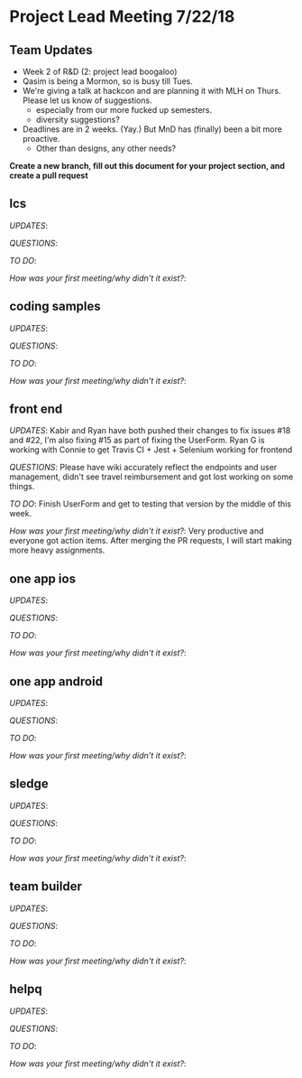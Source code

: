 # Project Lead Meeting 7/22/18
## Team Updates
- Week 2 of R&D (2: project lead boogaloo)
- Qasim is being a Mormon, so is busy till Tues.
- We're giving a talk at hackcon and are planning it with MLH on Thurs. Please let us know of suggestions.
    - especially from our more fucked up semesters.
    - diversity suggestions?
- Deadlines are in 2 weeks. (Yay.) But MnD has (finally) been a bit more proactive.
    - Other than designs, any other needs?

**Create a new branch, fill out this document for your project section, and create a pull request**

## lcs

_UPDATES_:

_QUESTIONS_:

_TO DO_:

_How was your first meeting/why didn't it exist?_:

## coding samples

_UPDATES_:

_QUESTIONS_:

_TO DO_:

_How was your first meeting/why didn't it exist?_:

## front end

_UPDATES_: Kabir and Ryan have both pushed their changes to fix issues #18 and #22, I'm also fixing #15 as part of fixing the UserForm.  Ryan G is working with Connie to get Travis CI + Jest + Selenium working for frontend

_QUESTIONS_: Please have wiki accurately reflect the endpoints and user management, didn't see travel reimbursement and got lost working on some things.

_TO DO_: Finish UserForm and get to testing that version by the middle of this week.

_How was your first meeting/why didn't it exist?_:  Very productive and everyone got action items.  After merging the PR requests, I will start making more heavy assignments.

## one app ios

_UPDATES_:

_QUESTIONS_:

_TO DO_:

_How was your first meeting/why didn't it exist?_:

## one app android

_UPDATES_:

_QUESTIONS_:

_TO DO_:

_How was your first meeting/why didn't it exist?_:

## sledge

_UPDATES_:

_QUESTIONS_:

_TO DO_:

_How was your first meeting/why didn't it exist?_:

## team builder

_UPDATES_:

_QUESTIONS_:

_TO DO_:

_How was your first meeting/why didn't it exist?_:

## helpq

_UPDATES_:

_QUESTIONS_:

_TO DO_:

_How was your first meeting/why didn't it exist?_:

